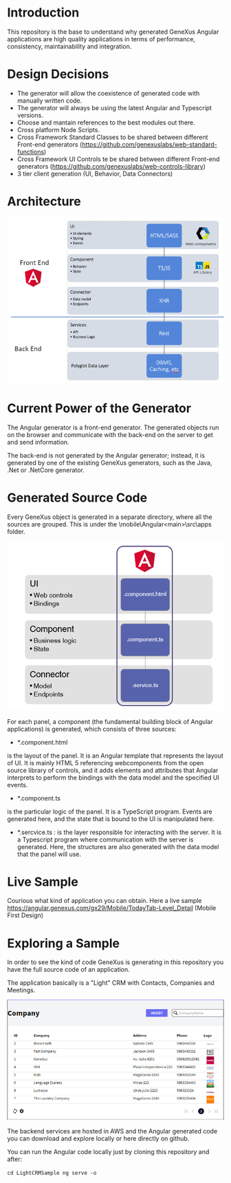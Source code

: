 # Introduction

This repository is the base to understand why generated GeneXus Angular applications are high quality applications in terms of performance, consistency, maintainability and integration.

# Design Decisions

- The generator will allow the coexistence of generated code with manually written code.
- The generator will always be using the latest Angular and Typescript versions.
- Choose and mantain references to the best modules out there.
- Cross platform Node Scripts.
- Cross Framework Standard Classes to be shared between different Front-end generators (https://github.com/genexuslabs/web-standard-functions)
- Cross Framework UI Controls te be shared between different Front-end generators (https://github.com/genexuslabs/web-controls-library)
- 3 tier client generation (UI, Behavior, Data Connectors)

# Architecture 

![Angular High Level Architecture](architectureAngular.png) 


# Current Power of the Generator

The Angular generator is a front-end generator. The generated objects run on the browser and communicate with the back-end on the server to get and send information.

The back-end is not generated by the Angular generator; instead, it is generated by one of the existing GeneXus generators, such as the Java, .Net or .NetCore generator. 

# Generated Source Code

Every GeneXus object is generated in a separate directory, where all the sources are grouped. This is under the <Model directory>\mobile\Angular\<main>\src\apps folder.
  
 ![Generated Code Structure](codeStructure.png)

 For each panel, a component (the fundamental building block of Angular applications) is generated, which consists of three sources:

- *.component.html 

is the layout of the panel. It is an Angular template that represents the layout of UI. It is mainly HTML 5 referencing webcomponents from the open source library of controls, and it adds elements and attributes that Angular interprets to perform the bindings with the data model and the specified UI events.

- *.component.ts 

is the particular logic of the panel. It is a TypeScript program. Events are generated here, and the state that is bound to the UI is manipulated here.

- *.sercvice.ts : is the layer responsible for interacting with the server. It is a Typescript program where communication with the server is generated. Here, the structures are also generated with the data model that the panel will use.


# Live Sample

Courious what kind of application you can obtain. Here a live sample https://angular.genexus.com/gx29/Mobile/TodayTab-Level_Detail (Mobile First Design)

# Exploring a Sample

In order to see the kind of code GeneXus is generating in this repository you have the full source code of an application. 

The application basically is a "Light" CRM with Contacts, Companies and Meetings. 

![LightCRM](lightcrm.png)

The backend services are hosted in AWS and the Angular generated code you can download and explore locally or here directly on github.

You can run the Angular code locally just by cloning this repository and after:

`
cd LightCRMSample
ng serve -o
`

 
 
